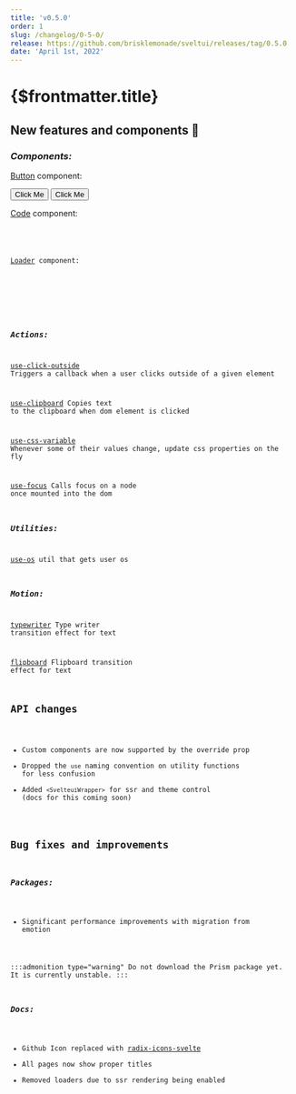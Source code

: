 ```yaml
---
title: 'v0.5.0'
order: 1
slug: /changelog/0-5-0/
release: https://github.com/brisklemonade/sveltui/releases/tag/0.5.0
date: 'April 1st, 2022'
---
```


<script lang='ts'>
    import {Button, Loader, Code} from '@svelteuidev/core'
    import {clickoutside, clipboard, cssvariable, focus} from '@svelteuidev/actions'
    import {flipboard, typewriter} from '@svelteuidev/motion'

    const codeToCopy = `code to copy`
</script>

# {$frontmatter.title}

## New features and components :tada:

### _Components:_

[Button](/docs/core/button) component:

<div class='flex gap-4'>
<Button>Click Me</Button>
<Button variant='gradient' gradient={{from: 'green', to: 'orange', deg: 45}}>Click Me</Button>
</div>

[Code](/docs/core/code) component:

<div>
    <Code color='blue' block copy message={codeToCopy} />
</div>

[Loader](/docs/core/loader) component:

<div class="flex gap-4">
    <Loader color='green' size='lg' variant='bars' />
    <Loader color='pink' size='lg' />
</div>

### _Actions:_

[use-click-outside](/docs/actions/use-click-outside) Triggers a callback when a user clicks outside of a given element

[use-clipboard](/docs/actions/use-clipboard) Copies text to the clipboard when dom element is clicked

[use-css-variable](/docs/actions/use-css-variable) Whenever some of their values change, update css properties on the fly

[use-focus](/docs/actions/use-focus) Calls focus on a node once mounted into the dom

### _Utilities:_

[use-os](/docs/utilities/os) util that gets user os

### _Motion:_

[typewriter](/docs/motion/typewriter) Type writer transition effect for text

[flipboard](/docs/motion/flipboard) Flipboard transition effect for text

## API changes

- Custom components are now supported by the override prop
- Dropped the `use` naming convention on utility functions for less confusion
- Added `<SvelteuiWrapper>` for ssr and theme control (docs for this coming soon)

## Bug fixes and improvements

### _Packages:_

- Significant performance improvements with migration from emotion

:::admonition type="warning"
Do not download the Prism package yet. It is currently unstable.
:::

### _Docs:_

- Github Icon replaced with [radix-icons-svelte](https://www.npmjs.com/package/radix-icons-svelte)
- All pages now show proper titles
- Removed loaders due to ssr rendering being enabled
